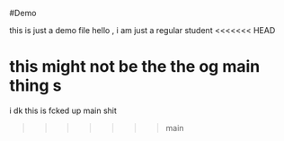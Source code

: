 #Demo

this is just a demo file 
hello , i am just a regular student
<<<<<<< HEAD

this  might not be the the og main thing s
=======
i dk this is fcked up main shit
>>>>>>> main

